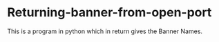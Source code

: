 # Returning-banner-from-open-port
This is a program in python which in return gives the Banner Names.
